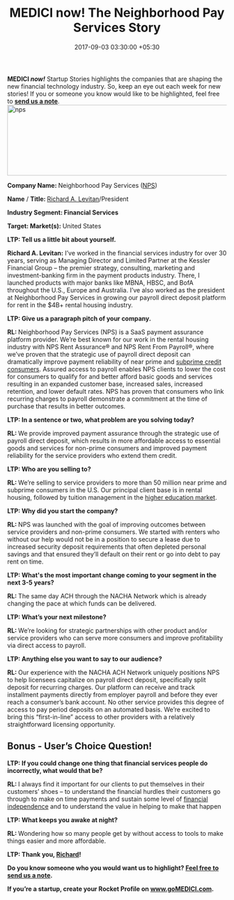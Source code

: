 ﻿---
title: MEDICI now! The Neighborhood Pay Services Story
date: 2017-09-03 03:30:00 +05:30
categories:
- Financial Inclusion
- Financial Markets
- Fintech
- Insights
tags:
- Asia
- Europe
- insights
- Neighborhood Pay Services
- US
Image: "/uploads/interview.jpg"
Person: Patrick Rivenbark
category:
- Financial Inclusion
- Financial Markets
- Fintech
- Insights
Markets:
- Asia
- Europe
- insights
- Neighborhood Pay Services
- US
type: post
status: publish
layout: post
---

<p><b>MEDICI</b><b><i> now!</i></b> Startup Stories highlights the companies that are shaping the new financial technology industry. So, keep an eye out each week for new stories! If you or someone you know would like to be highlighted, feel free to <a href="mailto:elena@letstalkpayments.com"><b>send us a note</b></a>. 
<img class="aligncenter size-full wp-image-27700" src="https://s3-us-west-2.amazonaws.com/go-medici/uploads/2017/09/nps.png" alt="nps" width="604" height="162" /></p>
<p><b>Company Name: </b>Neighborhood Pay Services (<a href="http://www.npsrentassurance.com/">NPS</a>)</p>
<p><b>Name</b> / <b>Title: </b><a href="https://www.linkedin.com/in/richlevitan/">Richard A. Levitan</a>/President</p>
<p><b>Industry Segment: Financial Services </b></p>
<p><b>Target: Market(s): </b>United States</p>
<p><b>LTP: Tell us a little bit about yourself. </b></p>
<p><b>Richard A. Levitan:</b> I’ve worked in the financial services industry for over 30 years, serving as Managing Director and Limited Partner at the Kessler Financial Group – the premier strategy, consulting, marketing and investment-banking firm in the payment products industry. There, I launched products with major banks like MBNA, HBSC, and BofA throughout the U.S., Europe and Australia. I’ve also worked as the president at Neighborhood Pay Services in growing our payroll direct deposit platform for rent in the $4B+ rental housing industry. </p>
<p><b>LTP: Give us a paragraph pitch of your company.</b></p>
<p><b>RL: </b>Neighborhood Pay Services (NPS) is a SaaS payment assurance platform provider. We’re best known for our work in the rental housing industry with NPS Rent Assurance® and NPS Rent From Payroll®, where we’ve proven that the strategic use of payroll direct deposit can dramatically improve payment reliability of near prime and <a href="https://letstalkpayments.com/alternative-credit-scoring-us-data-science-financial-potential-thin-file/">subprime credit consumers</a>. Assured access to payroll enables NPS clients to lower the cost for consumers to qualify for and better afford basic goods and services resulting in an expanded customer base, increased sales, increased retention, and lower default rates. NPS has proven that consumers who link recurring charges to payroll demonstrate a commitment at the time of purchase that results in better outcomes.</p>
<p><b>LTP: In a sentence or two, what problem are you solving today? </b></p>
<p><b>RL: </b>We provide improved payment assurance through the strategic use of payroll direct deposit, which results in more affordable access to essential goods and services for non-prime consumers and improved payment reliability for the service providers who extend them credit.</p>
<p><b>LTP: Who are you selling to?</b></p>
<p><b>RL: </b>We’re selling to service providers to more than 50 million near prime and subprime consumers in the U.S. Our principal client base is in rental housing, followed by tuition management in the <a href="https://letstalkpayments.com/online-lending-for-students-on-the-rise/">higher education market</a>.</p>
<p><b>LTP: Why did you start the company? </b></p>
<p><b>RL: </b>NPS was launched with the goal of improving outcomes between service providers and non-prime consumers. We started with renters who without our help would not be in a position to secure a lease due to increased security deposit requirements that often depleted personal savings and that ensured they’ll default on their rent or go into debt to pay rent on time.</p>
<p><b>LTP: What's the most important change coming to your segment in the next 3-5 years?</b></p>
<p><b>RL: </b>The same day ACH through the NACHA Network which is already changing the pace at which funds can be delivered.</p>
<p><b>LTP: What’s your next milestone?</b></p>
<p><b>RL: </b>We’re looking for strategic partnerships with other product and/or service providers who can serve more consumers and improve profitability via direct access to payroll. </p>
<p><b>LTP: Anything else you want to say to our audience?</b></p>
<p><b>RL: </b>Our experience with the NACHA ACH Network uniquely positions NPS to help licensees capitalize on payroll direct deposit, specifically split deposit for recurring charges. Our platform can receive and track installment payments directly from employer payroll and before they ever reach a consumer’s bank account. No other service provides this degree of access to pay period deposits on an automated basis. We’re excited to bring this “first-in-line” access to other providers with a relatively straightforward licensing opportunity.</p>
<h2>Bonus - User’s Choice Question!</h2>
<p><b>LTP: If you could change one thing that financial services people do incorrectly, what would that be?</b></p>
<p><b>RL: </b>I always find it important for our clients to put themselves in their customers’ shoes – to understand the financial hurdles their customers go through to make on time payments and sustain some level of <a href="https://letstalkpayments.com/from-financial-inclusion-to-financial-health-part-2/">financial independence</a> and to understand the value in helping to make that happen</p>
<p><b>LTP: What keeps you awake at night?</b></p>
<p><b>RL: </b>Wondering how so many people get by without access to tools to make things easier and more affordable.</p>
<p><b>LTP: Thank you, </b><a href="https://www.linkedin.com/in/richlevitan/"><b>Richard</b></a><b>! </b></p>
<p></p>
<p><b>Do you know someone who you would want us to highlight? </b><a href="mailto:medici@letstalkpayments.com"><b>Feel free to send us a note</b></a><b>.</b></p>
<p><b>If you’re a startup, create your Rocket Profile on </b><a href="http://www.gomedici.com/"><b>www.goMEDICI.com</b></a><b>.</b></p>
